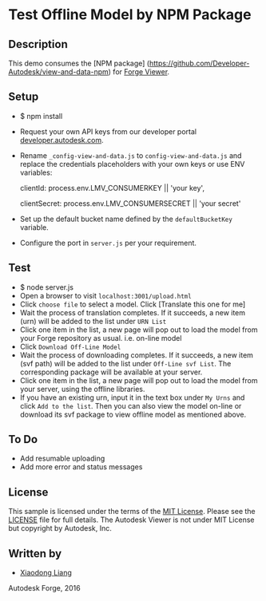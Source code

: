 # Test Offline Model by NPM Package

## Description

This demo consumes the [NPM package] (https://github.com/Developer-Autodesk/view-and-data-npm) for [Forge Viewer](https://developer.autodesk.com/api/view-and-data-api/).

## Setup

* $ npm install
* Request your own API keys from our developer portal [developer.autodesk.com](http://developer.autodesk.com).
* Rename `_config-view-and-data.js` to `config-view-and-data.js` and replace the credentials placeholders with your own keys or use ENV variables:

  clientId: process.env.LMV_CONSUMERKEY || 'your key',
  
  clientSecret: process.env.LMV_CONSUMERSECRET || 'your secret'

* Set up the default bucket name defined by the `defaultBucketKey` variable.
* Configure the port in `server.js` per your requirement.

## Test

* $ node server.js 
* Open a browser to visit `localhost:3001/upload.html`
* Click `choose file` to select a model. Click [Translate this one for me]
* Wait the process of translation completes. If it succeeds, a new item (urn) will be added to the list under `URN List`
* Click one item in the list, a new page will pop out to load the model from your Forge repository as usual. i.e. on-line model
* Click `Download Off-Line Model`
* Wait the process of downloading completes. If it succeeds, a new item (svf path) will be added to the list under `Off-Line svf List`. The corresponding package will be available at your server.
* Click one item in the list, a new page will pop out to load the model from your server, using the offline libraries.
* If you have an existing urn, input it in the text box under `My Urns` and click `Add to the list`. Then you can also view the model on-line or download its svf package to view offline model as mentioned above.
 
## To Do
* Add resumable uploading
* Add more error and status messages

## License

This sample is licensed under the terms of the [MIT License](http://opensource.org/licenses/MIT). Please see the [LICENSE](LICENSE) file for full details.
The Autodesk Viewer is not under MIT License but copyright by Autodesk, Inc.


## Written by

- [Xiaodong Liang](http://adndevblog.typepad.com/cloud_and_mobile/xiaodong-liang.html)

Autodesk Forge, 2016



